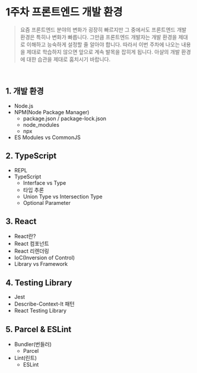 # 1주차 프론트엔드 개발 환경

> 요즘 프론트엔드 분야의 변화가 굉장히 빠르지만 그 중에서도 프론트엔드 개발 환경은 특히나 변화가 빠릅니다. 그만큼 프론트엔드 개발자는 개발 환경을 제대로 이해하고 능숙하게 설정할 줄 알아야 합니다. 따라서 이번 주차에 나오는 내용을 제대로 학습하지 않으면 앞으로 계속 발목을 잡히게 됩니다. 아샬의 개발 환경에 대한 습관을 제대로 훔치시기 바랍니다.

<br />

## 1. 개발 환경

- Node.js
- NPM(Node Package Manager)
  - package.json / package-lock.json
  - node_modules
  - npx
- ES Modules vs CommonJS

## 2. TypeScript

- REPL
- TypeScript
  - Interface vs Type
  - 타입 추론
  - Union Type vs Intersection Type
  - Optional Parameter

## 3. React

- React란?
- React 컴포넌트
- React 리렌더링
- IoC(Inversion of Control)
- Library vs Framework

## 4. Testing Library

- Jest
- Describe-Context-It 패턴
- React Testing Library

## 5. Parcel & ESLint

- Bundler(번들러)
  - Parcel
- Lint(린트)
  - ESLint
